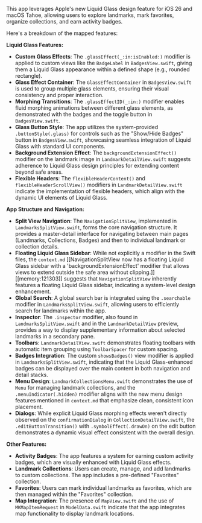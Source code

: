 This app leverages Apple's new Liquid Glass design feature for iOS 26 and macOS Tahoe, allowing users to explore landmarks, mark favorites, organize collections, and earn activity badges.

Here's a breakdown of the mapped features:

**Liquid Glass Features:**

*   **Custom Glass Effects**: The `.glassEffect(_:in:isEnabled:)` modifier is applied to custom views like the `BadgeLabel` in `BadgesView.swift`, giving them a Liquid Glass appearance within a defined shape (e.g., rounded rectangle).
*   **Glass Effect Container**: The `GlassEffectContainer` in `BadgesView.swift` is used to group multiple glass elements, ensuring their visual consistency and proper interaction.
*   **Morphing Transitions**: The `.glassEffectID(_:in:)` modifier enables fluid morphing animations between different glass elements, as demonstrated with the badges and the toggle button in `BadgesView.swift`.
*   **Glass Button Style**: The app utilizes the system-provided `.buttonStyle(.glass)` for controls such as the "Show/Hide Badges" button in `BadgesView.swift`, showcasing seamless integration of Liquid Glass with standard UI components.
*   **Background Extension Effect**: The `backgroundExtensionEffect()` modifier on the landmark image in `LandmarkDetailView.swift` suggests adherence to Liquid Glass design principles for extending content beyond safe areas.
*   **Flexible Headers**: The `flexibleHeaderContent()` and `flexibleHeaderScrollView()` modifiers in `LandmarkDetailView.swift` indicate the implementation of flexible headers, which align with the dynamic UI elements of Liquid Glass.

**App Structure and Navigation:**

*   **Split View Navigation**: The `NavigationSplitView`, implemented in `LandmarksSplitView.swift`, forms the core navigation structure. It provides a master-detail interface for navigating between main pages (Landmarks, Collections, Badges) and then to individual landmark or collection details.
*   **Floating Liquid Glass Sidebar**: While not explicitly a modifier in the Swift files, the `context.md` [[NavigationSplitView now has a floating Liquid Glass sidebar with a 'backgroundExtensionEffect' modifier that allows views to extend outside the safe area without clipping.]][[memory:121303]] suggests that `NavigationSplitView` inherently features a floating Liquid Glass sidebar, indicating a system-level design enhancement.
*   **Global Search**: A global search bar is integrated using the `.searchable` modifier in `LandmarksSplitView.swift`, allowing users to efficiently search for landmarks within the app.
*   **Inspector**: The `.inspector` modifier, also found in `LandmarksSplitView.swift` and in the `LandmarkDetailView` preview, provides a way to display supplementary information about selected landmarks in a secondary pane.
*   **Toolbars**: `LandmarkDetailView.swift` demonstrates floating toolbars with automatic item grouping using `ToolbarSpacer` for custom spacing.
*   **Badges Integration**: The custom `showsBadges()` view modifier is applied in `LandmarksSplitView.swift`, indicating that the Liquid Glass-enhanced badges can be displayed over the main content in both navigation and detail stacks.
*   **Menu Design**: `LandmarkCollectionsMenu.swift` demonstrates the use of `Menu` for managing landmark collections, and the `.menuIndicator(.hidden)` modifier aligns with the new menu design features mentioned in `context.md` that emphasize clean, consistent icon placement.
*   **Dialogs**: While explicit Liquid Glass morphing effects weren't directly observed on the `confirmationDialog` in `CollectionDetailView.swift`, the `.editButtonTransition()` with `.symbolEffect(.drawOn)` on the edit button demonstrates a dynamic visual effect consistent with the overall design.

**Other Features:**

*   **Activity Badges**: The app features a system for earning custom activity badges, which are visually enhanced with Liquid Glass effects.
*   **Landmark Collections**: Users can create, manage, and add landmarks to custom collections. The app includes a pre-defined "Favorites" collection.
*   **Favorites**: Users can mark individual landmarks as favorites, which are then managed within the "Favorites" collection.
*   **Map Integration**: The presence of `MapView.swift` and the use of `MKMapItemRequest` in `ModelData.swift` indicate that the app integrates map functionality to display landmark locations.
